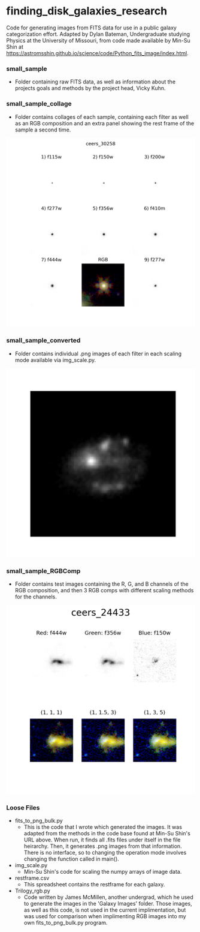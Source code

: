# finding_disk_galaxies_research

Code for generating images from FITS data for use in a public galaxy categorization effort. Adapted by Dylan Bateman, Undergraduate studying Physics at the University of Missouri, from code made available by Min-Su Shin at https://astromsshin.github.io/science/code/Python_fits_image/index.html.

### small_sample

  - Folder containing raw FITS data, as well as information about the projects goals and methods by the project head, Vicky Kuhn.

### small_sample_collage

  - Folder contains collages of each sample, containing each filter as well as an RGB composition and an extra panel showing the rest frame of the sample a second time.

![The collage of sample 30258. It is a three by three grid of square images, eight of which display greyscale images of individual filters, and one containing an RGB composite of three filters.](/small_sample_collage/linear/ceers_30258_linear.png)

### small_sample_converted

  - Folder contains individual .png images of each filter in each scaling mode available via img_scale.py.

![A greyscale image of the f277w filter of sample 30273.](/small_sample_converted/linear/f277w/ceers_f277w_30273_linear.png)

### small_sample_RGBComp

  - Folder contains test images containing the R, G, and B channels of the RGB composition, and then 3 RGB comps with different scaling methods for the channels.

![The comparison of different channel scaling for sample 24433. It is a two by three grid of square images. The first row is 3 grayscale images of filters, labeled left to right as 'Red: f444w', 'Green: f356w', and 'Blue: f150w'. The bottom row is three RGB composites of the top row. They are labeled according to the scaling factor of each channel, with the format (Red Scale, Green Scale, Blue Scale). From left to right, they read (1,1,1), (1,1.5,3), and (1,3,5).](/small_sample_RGBComp/Scale%20Inside/ceers_24433_linear.png)
  
### Loose Files

  - fits_to_png_bulk.py
    - This is the code that I wrote which generated the images. It was adapted from the methods in the code base found at Min-Su Shin's URL above. When run, it finds all .fits files under itself in the file heirarchy. Then, it generates .png images from that information. There is no interface, so to changing the operation mode involves changing the function called in main().
  - img_scale.py
    - Min-Su Shin's code for scaling the numpy arrays of image data. 
  - restframe.csv
    - This spreadsheet contains the restframe for each galaxy.
  - Trilogy_rgb.py
    - Code written by James McMillen, another undergrad, which he used to generate the images in the 'Galaxy Images' folder. Those images, as well as this code, is not used in the current implimentation, but was used for comparison when implimenting RGB images into my own fits_to_png_bulk.py program.
